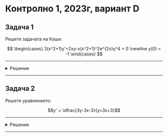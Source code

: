 # Контролно 1, 2023г, вариант D

## Задача 1

Решете задачата на Коши:

$$
\begin{cases}
3(x^2+1)y'+2xy-x(x^2+1)^2e^{2x}y^4 = 0 \newline
y(0) = -1
\end{cases}
$$

---

<details>
    <summary>Решение</summary>

Още няма решение :(
</details>

---

## Задача 2

Решете уравнението:

$$y' = \dfrac{3y-3x-3}{y+3x+3}$$

---

<details>
    <summary>Решение</summary>

$$y' = \dfrac{3y-3x-3}{y+3x+3}$$

Решаваме системата

$$3y-3x-3=0$$

$$y+3x+3 = 0$$

Решението на системата е $(x_0, y_0) = (-1, 0)$

Полагаме

$$u = x+1$$

$$v = y$$

$$v' = \dfrac{3v-3u+3-3}{v+3u-3+3} = \dfrac{3v-3u}{v+3u} = \dfrac{3\frac{v}{u}-3}{\frac{v}{u}+3}$$

Получихме хомогенно уравнение

Полагаме

$$z = \dfrac{v}{u}$$

Така

$$v = zu$$

$$v' = z'u + z$$

Заместваме в уравнението

$$z'u + z = \dfrac{3z-3}{z+3}$$

$$z'u = \dfrac{3z-3}{z+3} - z$$

$$z'u = \dfrac{3z-3}{z+3} - \dfrac{z^2+3z}{z+3}$$

$$z'u = \dfrac{-z^3-3}{z+3}$$

$$\dfrac{z+3}{z^2+3}z' = -\dfrac{1}{u}$$

$$\displaystyle \int \dfrac{z+3}{z^2+3} \space dz = -\int \dfrac{1}{u} \space du$$

$$\displaystyle \int \dfrac{z}{z^2+3} \space dz + 3\int \dfrac{1}{z^2+3} \space dz = -\int \dfrac{1}{u} \space du$$

$$\displaystyle \dfrac{1}{2}\int \dfrac{1}{z^2+3} \space d(z^2+3) + \sqrt{3}\int \dfrac{1}{(\frac{z}{\sqrt{3}})^2+1} \space d\frac{z}{\sqrt{3}} = -\int \dfrac{1}{u} \space du$$

$$\dfrac{1}{2}\ln{|z^2+3|}+\sqrt{3}\arctan{\frac{z}{\sqrt{3}}}=-\ln{|u|}+C$$

$$\dfrac{1}{2}\ln{\left|\left(\frac{y}{x+1}\right)^2+3\right|}+\sqrt{3}\arctan{\left(\dfrac{1}{\sqrt{3}}\times\dfrac{y}{x+1}\right)}=-\ln{|x+1|}+C$$
</details>

---
